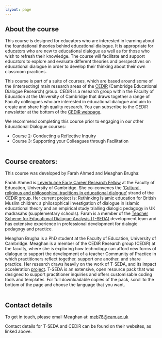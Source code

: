 ```yaml
---
layout: page
---
```


## About the course

This course is designed for educators who are interested in learning about the foundational theories behind educational dialogue. It is appropriate for educators who are new to educational dialogue as well as for those who wish to refresh their knowledge. The course will facilitate and support educators to explore and evaluate different theories and perspectives on educational dialogue in order to develop their thinking about their own classroom practices.

This course is part of a suite of courses, which are based around some of the (intersecting) main research areas of the [CEDiR](https://www.educ.cam.ac.uk/research/groups/cedir/) (Cambridge Educational Dialogue Research) group. CEDiR is a research group within the Faculty of Education at the University of Cambridge that draws together a range of Faculty colleagues who are interested in educational dialogue and aim to create and share high quality research. You can subscribe to the CEDiR newsletter at the bottom of the [CEDiR webpage](https://www.educ.cam.ac.uk/research/groups/cedir/).

We recommend completing this course prior to engaging in our other Educational Dialogue courses: 
* Course 2: Conducting a Reflective Inquiry
* Course 3: Supporting your Colleagues through Facilitation 
<br/><br/>

## Course creators:

This course was developed by Farah Ahmed and Meaghan Brugha:

Farah Ahmed is [Leverhulme Early Career Research Fellow](https://www.educ.cam.ac.uk/people/staff/ahmed_farah/) at the Faculty of Education, University of Cambridge. She co-convenes the [‘Cultural, religious and philosophical traditions in educational dialogue’](https://www.educ.cam.ac.uk/research/groups/cedir/researchstrands/traditionsindialogue/) strand of the CEDiR group. Her current project is: Rethinking Islamic education for British Muslim children: a philosophical investigation of dialogue in Islamic educational theory and an empirical study trialling dialogic pedagogy in UK madrasahs (supplementary schools). Farah is a member of the [Teacher Scheme for Educational Dialogue Analysis (T-SEDA)](https://www.educ.cam.ac.uk/research/programmes/tseda/) development team and has extensive experience in professional development for dialogic pedagogy and practice. 

Meaghan Brugha is a PhD student at the Faculty of Education, University of Cambridge. Meaghan is a member of the CEDiR Research group (CEDiR) at the faculty, where she is exploring how technology can afford new forms of dialogue to support the development of a teacher Community of Practice in which practitioners reflect together, support one another, and share practice. Her research draws heavily on the work of T-SEDA, and its impact acceleration [project](https://www.educ.cam.ac.uk/research/programmes/tseda/). T-SEDA is an extensive, open resource pack that was designed to support practitioner inquiries and offers customisable coding tools and templates. For full downloadable copies of the pack, scroll to the bottom of the page and choose the language that you want.
<br/><br/>

## Contact details

To get in touch, please email Meaghan at: meb78@cam.ac.uk

Contact details for T-SEDA and CEDiR can be found on their websites, as linked above.
